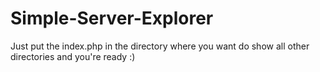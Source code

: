 # Simple-Server-Explorer

Just put the index.php in the directory where you want do show all other directories and you're ready :)
